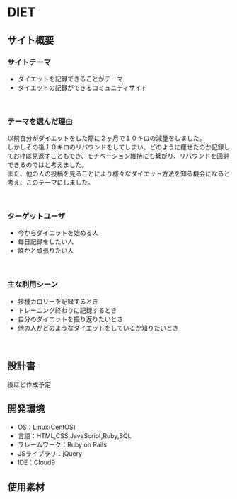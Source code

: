 # DIET

## サイト概要
### サイトテーマ
- ダイエットを記録できることがテーマ
- ダイエットの記録ができるコミュニティサイト

​
### テーマを選んだ理由

以前自分がダイエットをした際に２ヶ月で１０キロの減量をしました。
<br>しかしその後１０キロのリバウンドをしてしまい、どのように痩せたのか記録しておけば見返すこともでき、モチベーション維持にも繋がり、リバウンドを回避できるのではと考えました。
<br>また、他の人の投稿を見ることにより様々なダイエット方法を知る機会になると考え、このテーマにしました。

​
### ターゲットユーザ

- 今からダイエットを始める人
- 毎日記録をしたい人
- 誰かと頑張りたい人

​
### 主な利用シーン

- 接種カロリーを記録するとき
- トレーニング終わりに記録するとき
- 自分のダイエットを振り返りたいとき
- 他の人がどのようなダイエットをしているか知りたいとき


​
## 設計書

後ほど作成予定
​

## 開発環境

- OS：Linux(CentOS)
- 言語：HTML,CSS,JavaScript,Ruby,SQL
- フレームワーク：Ruby on Rails
- JSライブラリ：jQuery
- IDE：Cloud9
​
## 使用素材
<!-- - 外部サービスの画像素材・音声素材を使用した場合は、必ずサービス名とURLを明記してください。 -->
<!-- - アプリケーションの実装に使用したgem/bootstrapのリファレンスなどの記載は不要です。 -->
<!-- - 使用しない場合は、使用素材の項目をREADMEから削除してください。 -->
<!-- - 架空の団体・題材を前提にポートフォリオを制作する場合、下記のテンプレートを当項目内に記載しましょう。 -->
<!-- 【テンプレート】 -->
<!-- 著作権を考慮し、架空のデータを扱う予定です。 -->
<!-- なお今後、実在するデータを利用する際には、事前に著作権保持者と契約を結んだ上で利用します。 -->